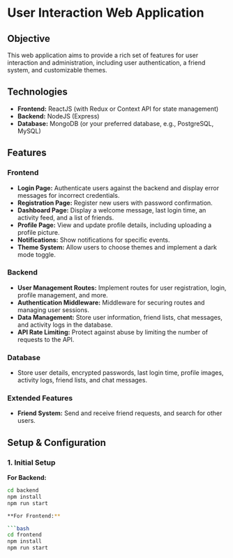 # User Interaction Web Application

## Objective

This web application aims to provide a rich set of features for user interaction and administration, including user authentication, a friend system, and customizable themes.

## Technologies

- **Frontend:** ReactJS (with Redux or Context API for state management)
- **Backend:** NodeJS (Express)
- **Database:** MongoDB (or your preferred database, e.g., PostgreSQL, MySQL)

## Features

### Frontend

- **Login Page:** Authenticate users against the backend and display error messages for incorrect credentials.
- **Registration Page:** Register new users with password confirmation.
- **Dashboard Page:** Display a welcome message, last login time, an activity feed, and a list of friends.
- **Profile Page:** View and update profile details, including uploading a profile picture.
- **Notifications:** Show notifications for specific events.
- **Theme System:** Allow users to choose themes and implement a dark mode toggle.

### Backend

- **User Management Routes:** Implement routes for user registration, login, profile management, and more.
- **Authentication Middleware:** Middleware for securing routes and managing user sessions.
- **Data Management:** Store user information, friend lists, chat messages, and activity logs in the database.
- **API Rate Limiting:** Protect against abuse by limiting the number of requests to the API.

### Database

- Store user details, encrypted passwords, last login time, profile images, activity logs, friend lists, and chat messages.

### Extended Features

- **Friend System:** Send and receive friend requests, and search for other users.

## Setup & Configuration

### 1. Initial Setup

**For Backend:**

```bash
cd backend
npm install
npm run start

**For Frontend:**

```bash
cd frontend
npm install
npm run start